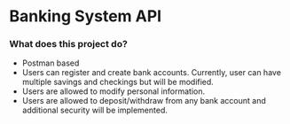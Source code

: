 # Banking System API
### What does this project do?
- Postman based
- Users can register and create bank accounts. Currently, user can have multiple savings and checkings but will be modified.
- Users are allowed to modify personal information.
- Users are allowed to deposit/withdraw from any bank account and additional security will be implemented.
